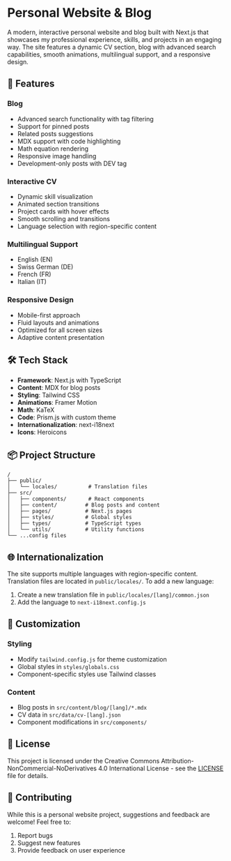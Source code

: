 # Personal Website & Blog

A modern, interactive personal website and blog built with Next.js that showcases my professional experience, skills, and projects in an engaging way. The site features a dynamic CV section, blog with advanced search capabilities, smooth animations, multilingual support, and a responsive design.

## 🌟 Features

### Blog
- Advanced search functionality with tag filtering
- Support for pinned posts
- Related posts suggestions
- MDX support with code highlighting
- Math equation rendering
- Responsive image handling
- Development-only posts with DEV tag

### Interactive CV
- Dynamic skill visualization
- Animated section transitions
- Project cards with hover effects
- Smooth scrolling and transitions
- Language selection with region-specific content

### Multilingual Support
- English (EN)
- Swiss German (DE)
- French (FR)
- Italian (IT)

### Responsive Design
- Mobile-first approach
- Fluid layouts and animations
- Optimized for all screen sizes
- Adaptive content presentation

## 🛠 Tech Stack

- **Framework**: Next.js with TypeScript
- **Content**: MDX for blog posts
- **Styling**: Tailwind CSS
- **Animations**: Framer Motion
- **Math**: KaTeX
- **Code**: Prism.js with custom theme
- **Internationalization**: next-i18next
- **Icons**: Heroicons

## 📦 Project Structure

```
/
├── public/
│   └── locales/          # Translation files
├── src/
│   ├── components/       # React components
│   ├── content/         # Blog posts and content
│   ├── pages/           # Next.js pages
│   ├── styles/          # Global styles
│   ├── types/           # TypeScript types
│   └── utils/           # Utility functions
└── ...config files
```

## 🌐 Internationalization

The site supports multiple languages with region-specific content. Translation files are located in `public/locales/`. To add a new language:

1. Create a new translation file in `public/locales/[lang]/common.json`
2. Add the language to `next-i18next.config.js`

## 🎨 Customization

### Styling
- Modify `tailwind.config.js` for theme customization
- Global styles in `styles/globals.css`
- Component-specific styles use Tailwind classes

### Content
- Blog posts in `src/content/blog/[lang]/*.mdx`
- CV data in `src/data/cv-[lang].json`
- Component modifications in `src/components/`

## 📄 License

This project is licensed under the Creative Commons Attribution-NonCommercial-NoDerivatives 4.0 International License - see the [LICENSE](LICENSE) file for details.

## 🤝 Contributing

While this is a personal website project, suggestions and feedback are welcome! Feel free to:

1. Report bugs
2. Suggest new features
3. Provide feedback on user experience
